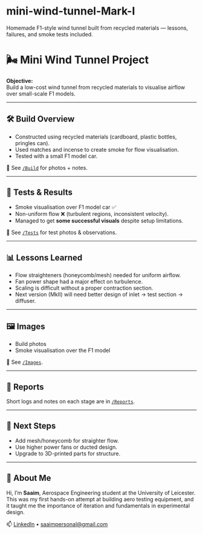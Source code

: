 # mini-wind-tunnel-Mark-I
Homemade F1-style wind tunnel built from recycled materials — lessons, failures, and smoke tests included.

# 🌬️ Mini Wind Tunnel Project  

**Objective:**  
Build a low-cost wind tunnel from recycled materials to visualise airflow over small-scale F1 models.  

---

## 🛠️ Build Overview  
- Constructed using recycled materials (cardboard, plastic bottles, pringles can).  
- Used matches and incense to create smoke for flow visualisation.  
- Tested with a small F1 model car.  

📂 See [`/Build`](./Build) for photos + notes.  

---

## 🔬 Tests & Results  
- Smoke visualisation over F1 model car ✅  
- Non-uniform flow ❌ (turbulent regions, inconsistent velocity).  
- Managed to get **some successful visuals** despite setup limitations.  

📂 See [`/Tests`](./Tests) for test photos & observations.  

---

## 📊 Lessons Learned  
- Flow straighteners (honeycomb/mesh) needed for uniform airflow.  
- Fan power shape had a major effect on turbulence.  
- Scaling is difficult without a proper contraction section.  
- Next version (MkII) will need better design of inlet → test section → diffuser.  

---

## 🖼️ Images  
- Build photos  
- Smoke visualisation over the F1 model  

📂 See [`/Images`](./Images).  

---

## 📑 Reports  
Short logs and notes on each stage are in [`/Reports`](./Reports).  

---

## 🚦 Next Steps   
- Add mesh/honeycomb for straighter flow.  
- Use higher power fans or ducted design.  
- Upgrade to 3D-printed parts for structure.  

---

## 👤 About Me  
Hi, I’m **Saaim**, Aerospace Engineering student at the University of Leicester.  
This was my first hands-on attempt at building aero testing equipment, and it taught me the importance of iteration and fundamentals in experimental design.  

📫 [LinkedIn](https://www.linkedin.com/in/saaim-tahir-323a58263) • saaimpersonal@gmail.com  
